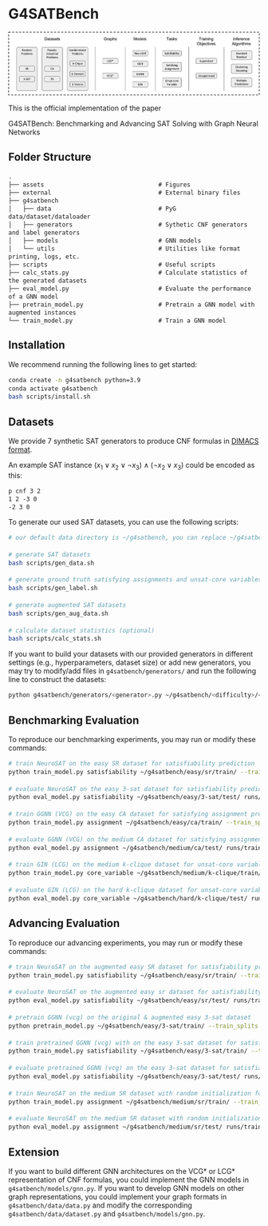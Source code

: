 # G4SATBench

![overview](assets/overview.png)

This is the official implementation of the paper

G4SATBench: Benchmarking and Advancing SAT Solving with Graph Neural Networks</br>

## Folder Structure
```
.
├── assets                                # Figures
├── external                              # External binary files
├── g4satbench
│   ├── data                              # PyG data/dataset/dataloader
│   ├── generators                        # Sythetic CNF generators and label generators
│   ├── models                            # GNN models
│   └── utils                             # Utilities like format printing, logs, etc.
├── scripts                               # Useful scripts
├── calc_stats.py                         # Calculate statistics of the generated datasets
├── eval_model.py                         # Evaluate the performance of a GNN model
├── pretrain_model.py                     # Pretrain a GNN model with augmented instances
└── train_model.py                        # Train a GNN model
```

## Installation
We recommend running the following lines to get started:

```bash
conda create -n g4satbench python=3.9
conda activate g4satbench
bash scripts/install.sh
```

## Datasets
We provide 7 synthetic SAT generators to produce CNF formulas in [DIMACS format](http://www.satcompetition.org/2009/format-benchmarks2009.html).

An example SAT instance $(x_1 \lor x_2 \lor \neg x_3) \land (\neg x_2 \lor x_3)$ could be encoded as this:
```
p cnf 3 2
1 2 -3 0
-2 3 0
```

To generate our used SAT datasets, you can use the following scripts:

```bash
# our default data directory is ~/g4satbench, you can replace ~/g4satbench in the following scripts to your own data directory

# generate SAT datasets
bash scripts/gen_data.sh

# generate ground truth satisfying assignments and unsat-core variables
bash scripts/gen_label.sh

# generate augmented SAT datasets
bash scripts/gen_aug_data.sh

# calculate dataset statistics (optional)
bash scripts/calc_stats.sh
```

If you want to build your datasets with our provided generators in different settings (e.g., hyperparameters, dataset size) or add new generators, you may try to modify/add files in `g4satbench/generators/` and run the following line to construct the datasets:

```bash
python g4satbench/generators/<generator>.py ~/g4satbench/<difficulty>/<generator>/ --train_instances <train_instances> --valid_instances <valid_instances> --test_instances <test_instances> ...
```


## Benchmarking Evaluation
To reproduce our benchmarking experiments, you may run or modify these commands:

```bash
# train NeuroSAT on the easy SR dataset for satisfiability prediction
python train_model.py satisfiability ~/g4satbench/easy/sr/train/ --train_splits sat unsat --valid_dir ~/g4satbench/easy/sr/valid/ --valid_splits sat unsat --label satisfiability --graph lcg --model neurosat --n_iterations 32  --lr 1e-04 --weight_decay 1e-08 --scheduler ReduceLROnPlateau --batch_size 128 --seed 123

# evaluate NeuroSAT on the easy 3-sat dataset for satisfiability prediction
python eval_model.py satisfiability ~/g4satbench/easy/3-sat/test/ runs/train_task\=satisfiability_difficulty\=easy_dataset\=sr_splits\=sat_unsat/graph=lcg_init_emb=learned_model=neurosat_n_iterations=32_lr=1e-04_weight_decay=1e-08_seed=123/checkpoints/model_best.pt --test_splits sat unsat --label satisfiability --graph lcg --model neurosat --n_iterations 32 --batch_size 512
    
# train GGNN (VCG) on the easy CA dataset for satisfying assignment prediction with UNS_2 as the training loss
python train_model.py assignment ~/g4satbench/easy/ca/train/ --train_splits sat --valid_dir ~/g4satbench/easy/ca/valid/ --valid_splits sat --loss unsupervised_2 --graph vcg --model ggnn --n_iterations 32  --lr 1e-04 --weight_decay 1e-08 --scheduler ReduceLROnPlateau --batch_size 128 --seed 123

# evaluate GGNN (VCG) on the medium CA dataset for satisfying assignment prediction
python eval_model.py assignment ~/g4satbench/medium/ca/test/ runs/train_task\=assignment_difficulty\=easy_dataset\=ca_splits\=sat_label=None_loss=unsupervised_2/graph=vcg_init_emb=learned_model=ggnn_n_iterations=32_lr=1e-04_weight_decay=1e-08_seed=123/checkpoints/model_best.pt --test_splits sat --decoding standard --graph vcg --model ggnn --n_iterations 32 --batch_size 512

# train GIN (LCG) on the medium k-clique dataset for unsat-core variable prediction
python train_model.py core_variable ~/g4satbench/medium/k-clique/train/ --train_splits unsat --valid_dir ~/g4satbench/medium/k-clique/valid/ --valid_splits unsat --label core_variable --graph lcg --model gin --n_iterations 32  --lr 1e-04 --weight_decay 1e-08 --scheduler ReduceLROnPlateau --batch_size 128 --seed 123

# evaluate GIN (LCG) on the hard k-clique dataset for unsat-core variable prediction
python eval_model.py core_variable ~/g4satbench/hard/k-clique/test/ runs/train_task\=core_variable_difficulty\=medium_dataset\=k-clique_splits\=unsat/graph=lcg_init_emb=learned_model=gin_n_iterations=32_lr=1e-04_weight_decay=1e-08_seed=123/checkpoints/model_best.pt --test_splits unsat --label core_variable --graph lcg --model gin --n_iterations 32 --batch_size 512
```

## Advancing Evaluation
To reproduce our advancing experiments, you may run or modify these commands:

```bash
# train NeuroSAT on the augmented easy SR dataset for satisfiability prediction
python train_model.py satisfiability ~/g4satbench/easy/sr/train/ --train_splits augmented_sat augmented_unsat --valid_dir ~/g4satbench/easy/sr/valid/ --valid_splits augmented_sat augmented_unsat --label satisfiability --graph lcg --model neurosat --n_iterations 32  --lr 1e-04 --weight_decay 1e-08 --scheduler ReduceLROnPlateau --batch_size 128 --seed 123

# evaluate NeuroSAT on the augmented easy sr dataset for satisfiability prediction
python eval_model.py satisfiability ~/g4satbench/easy/sr/test/ runs/train_task\=satisfiability_difficulty\=easy_dataset\=sr_splits\=augmented_sat_augmented_unsat/graph=lcg_init_emb=learned_model=neurosat_n_iterations=32_lr=1e-04_weight_decay=1e-08_seed=123/checkpoints/model_best.pt --test_splits augmented_sat augmented_unsat --label satisfiability --graph lcg --model neurosat --n_iterations 32 --batch_size 512

# pretrain GGNN (vcg) on the original & augmented easy 3-sat dataset
python pretrain_model.py ~/g4satbench/easy/3-sat/train/ --train_splits sat augmented_sat unsat augmented_unsat --graph vcg --model ggnn --n_iterations 32  --lr 1e-04 --weight_decay 1e-08 --batch_size 128 --seed 123

# train pretrained GGNN (vcg) with on the easy 3-sat dataset for satisfiability prediction
python train_model.py satisfiability ~/g4satbench/easy/3-sat/train/ --train_splits sat unsat --checkpoint runs/pretrain_task=satisfiability_difficulty=easy_dataset=3-sat_splits=sat_augmented_sat_unsat_augmented_unsat/graph=vcg_init_emb=learned_model=ggnn_n_iterations=32_lr=0.0001_weight_decay=1e-08_seed=123/checkpoints/model_best.pt --valid_dir ~/g4satbench/easy/3-sat/valid/ --valid_splits sat unsat --label satisfiability --graph vcg --model ggnn --n_iterations 32  --lr 1e-04 --weight_decay 1e-08 --scheduler ReduceLROnPlateau --batch_size 128 --seed 123

# evaluate pretrained GGNN (vcg) on the easy 3-sat dataset for satisfiability prediction
python eval_model.py satisfiability ~/g4satbench/easy/3-sat/test/ runs/pretrain_task=satisfiability_difficulty=easy_dataset=3-sat_splits=sat_augmented_sat_unsat_augmented_unsat/graph=vcg_init_emb=learned_model=ggnn_n_iterations=32_lr=0.0001_weight_decay=1e-08_seed=123/train_task\=satisfiability_difficulty\=easy_dataset\=3-sat_splits\=sat_unsat/graph=vcg_init_emb=learned_model=ggnn_n_iterations=32_lr=1e-04_weight_decay=1e-08_seed=123/checkpoints/model_best.pt --test_splits sat unsat --label satisfiability --graph vcg --model ggnn --n_iterations 32 --batch_size 512

# train NeuroSAT on the medium SR dataset with random initialization for satisfying assignment prediction
python train_model.py assignment ~/g4satbench/medium/sr/train/ --train_splits sat --valid_dir ~/g4satbench/medium/sr/valid/ --valid_splits sat --loss unsupervised_2 --graph lcg --model neurosat --init_emb random --n_iterations 32  --lr 1e-04 --weight_decay 1e-08 --scheduler ReduceLROnPlateau --batch_size 128 --seed 123

# evaluate NeuroSAT on the medium SR dataset with random initialization for satisfying assignment prediction
python eval_model.py assignment ~/g4satbench/medium/sr/test/ runs/train_task\=assignment_difficulty\=medium_dataset\=sr_splits\=sat_label=None_loss=unsupervised_2/graph=lcg_init_emb=random_model=neurosat_n_iterations=32_lr=1e-04_weight_decay=1e-08_seed=123/checkpoints/model_best.pt --test_splits sat --decoding standard --graph lcg --model neurosat --n_iterations 32 --batch_size 512
```

## Extension
If you want to build different GNN architectures on the VCG* or LCG* representation of CNF formulas, you could implement the GNN models in `g4satbench/models/gnn.py`. If you want to develop GNN models on other graph representations, you could implement your graph formats in `g4satbench/data/data.py` and modify the corresponding `g4satbench/data/dataset.py` and `g4satbench/models/gnn.py`.